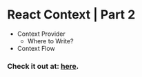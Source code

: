 # React Context | Part 2

- Context Provider
  - Where to Write?
- Context Flow


### Check it out at: [here](https://reactcontex2suk.ccbp.tech/).
